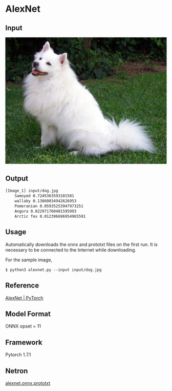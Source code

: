 # AlexNet

## Input

![Input](input/dog.jpg)

## Output
```
[Image_1] input/dog.jpg
	Samoyed 0.7245363593101501
	wallaby 0.13860034942626953
	Pomeranian 0.05935253947973251
	Angora 0.022971760481595993
	Arctic fox 0.012396696954965591
```

## Usage

Automatically downloads the onnx and prototxt files on the first run. It is necessary to be connected to the Internet while downloading.

For the sample image,

```
$ python3 alexnet.py --input input/dog.jpg
```

## Reference

[AlexNet | PyTorch](https://pytorch.org/hub/pytorch_vision_alexnet/)

## Model Format

ONNX opset = 11

## Framework

Pytorch 1.7.1

## Netron

[alexnet.onnx.prototxt](https://netron.app/?url=https://storage.googleapis.com/ailia-models/alexnet/alexnet.onnx.prototxt)
